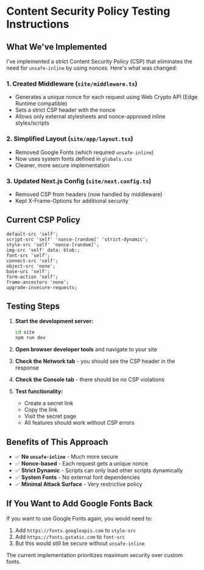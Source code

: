 # Content Security Policy Testing Instructions

## What We've Implemented

I've implemented a strict Content Security Policy (CSP) that eliminates the need for `unsafe-inline` by using nonces. Here's what was changed:

### 1. Created Middleware (`site/middleware.ts`)
- Generates a unique nonce for each request using Web Crypto API (Edge Runtime compatible)
- Sets a strict CSP header with the nonce
- Allows only external stylesheets and nonce-approved inline styles/scripts

### 2. Simplified Layout (`site/app/layout.tsx`)
- Removed Google Fonts (which required `unsafe-inline`)
- Now uses system fonts defined in `globals.css`
- Cleaner, more secure implementation

### 3. Updated Next.js Config (`site/next.config.ts`)
- Removed CSP from headers (now handled by middleware)
- Kept X-Frame-Options for additional security

## Current CSP Policy
```
default-src 'self';
script-src 'self' 'nonce-[random]' 'strict-dynamic';
style-src 'self' 'nonce-[random]';
img-src 'self' data: blob:;
font-src 'self';
connect-src 'self';
object-src 'none';
base-uri 'self';
form-action 'self';
frame-ancestors 'none';
upgrade-insecure-requests;
```

## Testing Steps

1. **Start the development server:**
   ```bash
   cd site
   npm run dev
   ```

2. **Open browser developer tools** and navigate to your site

3. **Check the Network tab** - you should see the CSP header in the response

4. **Check the Console tab** - there should be no CSP violations

5. **Test functionality:**
   - Create a secret link
   - Copy the link
   - Visit the secret page
   - All features should work without CSP errors

## Benefits of This Approach

- ✅ **No `unsafe-inline`** - Much more secure
- ✅ **Nonce-based** - Each request gets a unique nonce
- ✅ **Strict Dynamic** - Scripts can only load other scripts dynamically
- ✅ **System Fonts** - No external font dependencies
- ✅ **Minimal Attack Surface** - Very restrictive policy

## If You Want to Add Google Fonts Back

If you want to use Google Fonts again, you would need to:

1. Add `https://fonts.googleapis.com` to `style-src`
2. Add `https://fonts.gstatic.com` to `font-src`
3. But this would still be secure without `unsafe-inline`

The current implementation prioritizes maximum security over custom fonts.
